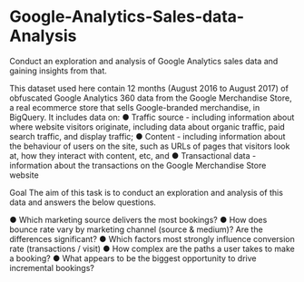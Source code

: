 # Google-Analytics-Sales-data-Analysis
Conduct an exploration and analysis of Google Analytics sales data and gaining insights from that.

This dataset used here contain 12 months (August 2016 to August 2017) of obfuscated Google Analytics 360 data from the Google Merchandise Store, a real ecommerce store that sells Google-branded merchandise, in BigQuery.
It includes data on:
  ● Traffic source - including information about where website visitors originate, including data about organic traffic, paid search traffic, and display traffic;
  ● Content - including information about the behaviour of users on the site, such as URLs of pages that visitors look at, how they interact with content, etc, and
  ● Transactional data - information about the transactions on the Google Merchandise Store website

Goal
The aim of this task is to conduct an exploration and analysis of this data and answers the below questions.

● Which marketing source delivers the most bookings?
● How does bounce rate vary by marketing channel (source & medium)? Are the
differences significant?
● Which factors most strongly influence conversion rate (transactions / visit)
● How complex are the paths a user takes to make a booking?
● What appears to be the biggest opportunity to drive incremental bookings?
